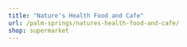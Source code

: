 ```yaml
---
title: "Nature's Health Food and Cafe"
url: /palm-springs/natures-health-food-and-cafe/
shop: supermarket
---
```

